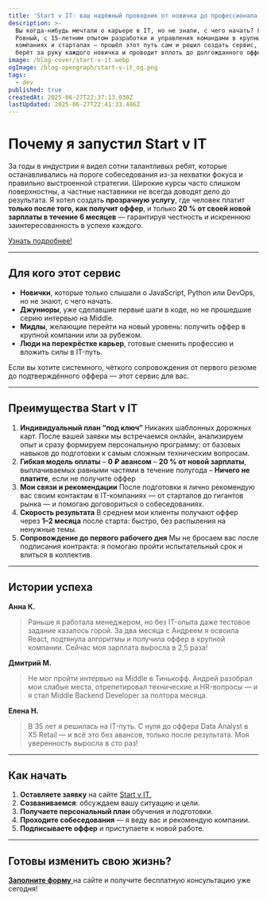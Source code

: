 ```yaml
---
title: 'Start v IT: ваш надёжный проводник от новичка до профессионала'
description: >-
  Вы когда-нибудь мечтали о карьере в IT, но не знали, с чего начать? Я — Андрей
  Ровный, с 15-летним опытом разработки и управления командами в крупных
  компаниях и стартапах — прошёл этот путь сам и решил создать сервис, который
  берёт за руку каждого новичка и проводит вплоть до долгожданного оффера.
image: /blog-cover/start-v-it.webp
ogImage: /blog-opengraph/start-v-it_og.png
tags:
  - dev
published: true
createdAt: 2025-06-27T22:37:13.030Z
lastUpdated: 2025-06-27T22:41:33.486Z
---
```


# Почему я запустил Start v IT

За годы в индустрии я видел сотни талантливых ребят, которые останавливались на пороге собеседования из-за нехватки фокуса и правильно выстроенной стратегии. Широкие курсы часто слишком поверхностны, а частные наставники не всегда доводят дело до результата. Я хотел создать **прозрачную услугу**, где человек платит **только после того, как получит оффер**, и только **20 % от своей новой зарплаты в течение 6 месяцев** — гарантируя честность и искреннюю заинтересованность в успехе каждого.

[Узнать подробнее!](https://start-v-it.ru/)

***

## Для кого этот сервис

* **Новички**, которые только слышали о JavaScript, Python или DevOps, но не знают, с чего начать.
* **Джуниоры**, уже сделавшие первые шаги в коде, но не прошедшие серию интервью на Middle.
* **Мидлы**, желающие перейти на новый уровень: получить оффер в крупной компании или за рубежом.
* **Люди на перекрёстке карьер**, готовые сменить профессию и вложить силы в IT-путь.

Если вы хотите системного, чёткого сопровождения от первого резюме до подтверждённого оффера — этот сервис для вас.

***

## Преимущества Start v IT

1. **Индивидуальный план “под ключ”**
   Никаких шаблонных дорожных карт. После вашей заявки мы встречаемся онлайн, анализируем опыт и сразу формируем персональную программу: от базовых навыков до подготовки к самым сложным техническим вопросам.
2. **Гибкая модель оплаты**
   – **0 ₽ авансом**
   – **20 % от новой зарплаты**, выплачиваемых равными частями в течение полугода
   – **Ничего не платите**, если не получите оффер
3. **Мои связи и рекомендации**
   После подготовки я лично рекомендую вас своим контактам в IT-компаниях — от стартапов до гигантов рынка — и помогаю договориться о собеседованиях.
4. **Скорость результата**
   В среднем мои клиенты получают оффер через **1–2 месяца** после старта: быстро, без распыления на ненужные темы.
5. **Сопровождение до первого рабочего дня**
   Мы не бросаем вас после подписания контракта: я помогаю пройти испытательный срок и влиться в коллектив.

***

## Истории успеха

**Анна К.**

> Раньше я работала менеджером, но без IT-опыта даже тестовое задание казалось горой. За два месяца с Андреем я освоила React, подтянула алгоритмы и получила оффер в крупной компании. Сейчас моя зарплата выросла в 2,5 раза!

**Дмитрий М.**

> Не мог пройти интервью на Middle в Тинькофф. Андрей разобрал мои слабые места, отрепетировал технические и HR-вопросы — и я стал Middle Backend Developer за полтора месяца.

**Елена Н.**

> В 35 лет я решилась на IT-путь. С нуля до оффера Data Analyst в X5 Retail — и всё это без авансов, только после результата. Моя уверенность выросла в сто раз!

***

## Как начать

1. **Оставляете заявку** на сайте [Start v IT.](https://start-v-it.ru/)
2. **Созваниваемся**: обсуждаем вашу ситуацию и цели.
3. **Получаете персональный план** обучения и подготовки.
4. **Проходите собеседования** — я веду вас и рекомендую компании.
5. **Подписываете оффер** и приступаете к новой работе.

***

## Готовы изменить свою жизнь?

[**Заполните форму** ](https://start-v-it.ru/)на сайте и получите бесплатную консультацию уже сегодня!
